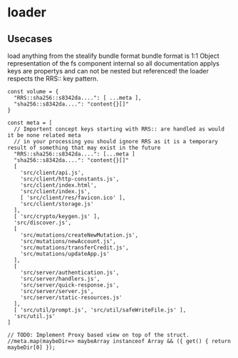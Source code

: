 # loader

## Usecases
load anything from the stealify bundle format 
bundle format is 1:1 Object representation of the fs component internal so all documentation applys keys are propertys and can not be nested but referenced! the loader respects the RRS:: key pattern.


```
const volume = { 
  "RRS::sha256::s8342da....": [ ...meta ],
  "sha256::s8342da....": "content{}[]" 
}

const meta = [
  // Importent concept keys starting with RRS:: are handled as would it be none related meta
  // in your processing you should ignore RRS as it is a temporary result of something that may exist in the future
  "RRS::sha256::s8342da....": [...meta ] 
  "sha256::s8342da....": "content{}[]" 
  [
    'src/client/api.js',
    'src/client/http-constants.js',
    'src/client/index.html',
    'src/client/index.js',
    [ 'src/client/res/favicon.ico' ],
    'src/client/storage.js'
  ],
  [ 'src/crypto/keygen.js' ],
  'src/discover.js',
  [
    'src/mutations/createNewMutation.js',
    'src/mutations/newAccount.js',
    'src/mutations/transferCredit.js',
    'src/mutations/updateApp.js'
  ],
  [
    'src/server/authentication.js',
    'src/server/handlers.js',
    'src/server/quick-response.js',
    'src/server/server.js',
    'src/server/static-resources.js'
  ],
  [ 'src/util/prompt.js', 'src/util/safeWriteFile.js' ],
  'src/util.js'
]

// TODO: Implement Proxy based view on top of the struct.
//meta.map(maybeDir=> maybeArray instanceof Array && ({ get() { return maybeDir[0] });

```
